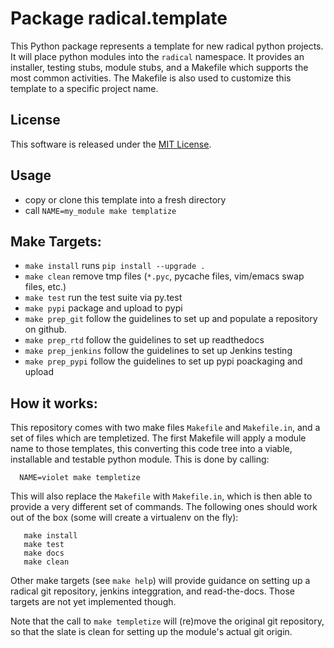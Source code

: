 
Package radical.template
========================

This Python package represents a template for new radical python projects.  It
will place python modules into the `radical` namespace.  It provides an
installer, testing stubs, module stubs, and a Makefile which supports the most
common activities.  The Makefile is also used to customize this template to
a specific project name.


License
-------

This software is released under the 
[MIT License](http://opensource.org/licenses/MIT).


Usage
-----

* copy or clone this template into a fresh directory
* call `NAME=my_module make templatize`

Make Targets:
-------------

* `make install`
  runs `pip install --upgrade .`
* `make clean`
  remove tmp files (`*.pyc`, pycache files, vim/emacs swap files, etc.)
* `make test`
  run the test suite via py.test
* `make pypi`
  package and upload to pypi
* `make prep_git`
  follow the guidelines to set up and populate a repository on github.
* `make prep_rtd`
  follow the guidelines to set up readthedocs
* `make prep_jenkins`
  follow the guidelines to set up Jenkins testing
* `make prep_pypi`
  follow the guidelines to set up pypi poackaging and upload



How it works:
-------------

This repository comes with two make files `Makefile` and `Makefile.in`, and
a set of files which are templetized.  The first Makefile will apply a module
name to those templates, this converting this code tree into a viable,
installable and testable python module.  This is done by calling:

```
  NAME=violet make templetize
```
     
This will also replace the `Makefile` with `Makefile.in`, which is then able to
provide a very different set of commands.  The following ones should work out of
the box (some will create a virtualenv on the fly):

```
   make install
   make test
   make docs
   make clean
```

Other make targets (see `make help`) will provide guidance on setting up
a radical git repository, jenkins integgration, and read-the-docs.  Those
targets are not yet implemented though.

Note that the call to `make templetize` will (re)move the original git
repository, so that the slate is clean for setting up the module's actual git
origin.


